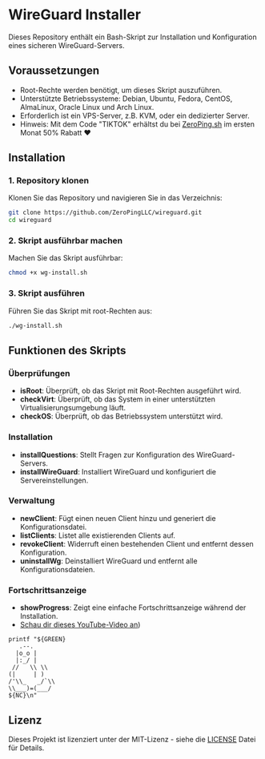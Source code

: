 # WireGuard Installer

Dieses Repository enthält ein Bash-Skript zur Installation und Konfiguration eines sicheren WireGuard-Servers.

## Voraussetzungen

- Root-Rechte werden benötigt, um dieses Skript auszuführen.
- Unterstützte Betriebssysteme: Debian, Ubuntu, Fedora, CentOS, AlmaLinux, Oracle Linux und Arch Linux.
- Erforderlich ist ein VPS-Server, z.B. KVM, oder ein dedizierter Server.
- Hinweis: Mit dem Code "TIKTOK" erhältst du bei [ZeroPing.sh](https://zeroping.sh) im ersten Monat 50% Rabatt ❤️

## Installation

### 1. Repository klonen

Klonen Sie das Repository und navigieren Sie in das Verzeichnis:

```sh
git clone https://github.com/ZeroPingLLC/wireguard.git
cd wireguard
```

### 2. Skript ausführbar machen

Machen Sie das Skript ausführbar:

```sh
chmod +x wg-install.sh
```

### 3. Skript ausführen

Führen Sie das Skript mit root-Rechten aus:

```sh
./wg-install.sh
```

## Funktionen des Skripts

### Überprüfungen

- **isRoot**: Überprüft, ob das Skript mit Root-Rechten ausgeführt wird.
- **checkVirt**: Überprüft, ob das System in einer unterstützten Virtualisierungsumgebung läuft.
- **checkOS**: Überprüft, ob das Betriebssystem unterstützt wird.

### Installation

- **installQuestions**: Stellt Fragen zur Konfiguration des WireGuard-Servers.
- **installWireGuard**: Installiert WireGuard und konfiguriert die Servereinstellungen.

### Verwaltung

- **newClient**: Fügt einen neuen Client hinzu und generiert die Konfigurationsdatei.
- **listClients**: Listet alle existierenden Clients auf.
- **revokeClient**: Widerruft einen bestehenden Client und entfernt dessen Konfiguration.
- **uninstallWg**: Deinstalliert WireGuard und entfernt alle Konfigurationsdateien.

### Fortschrittsanzeige

- **showProgress**: Zeigt eine einfache Fortschrittsanzeige während der Installation.
- [Schau dir dieses YouTube-Video an](https://www.youtube.com/watch?v=tqwEAx1zJE8))

```
printf "${GREEN}
   .--.
  |o_o |
  |:_/ |
 //   \\ \\
(|     | )
/'\\_   _/`\\
\\___)=(___/
${NC}\n"
```

## Lizenz

Dieses Projekt ist lizenziert unter der MIT-Lizenz - siehe die [LICENSE](LICENSE) Datei für Details.
